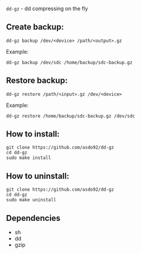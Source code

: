 `dd-gz` - dd compressing on the fly 

## Create backup:

```
dd-gz backup /dev/<device> /path/<output>.gz
```

Example:

```
dd-gz backup /dev/sdc /home/backup/sdc-backup.gz
```

## Restore backup:

```                                                                                                                                                                                                                  
dd-gz restore /path/<input>.gz /dev/<device>                                                                                                                                                                       
```  

Example:

```
dd-gz restore /home/backup/sdc-backup.gz /dev/sdc
```

## How to install:

```
git clone https://github.com/asdo92/dd-gz
cd dd-gz
sudo make install 
```

## How to uninstall:

```
git clone https://github.com/asdo92/dd-gz
cd dd-gz
sudo make uninstall 
```

## Dependencies
* sh
* dd
* gzip

